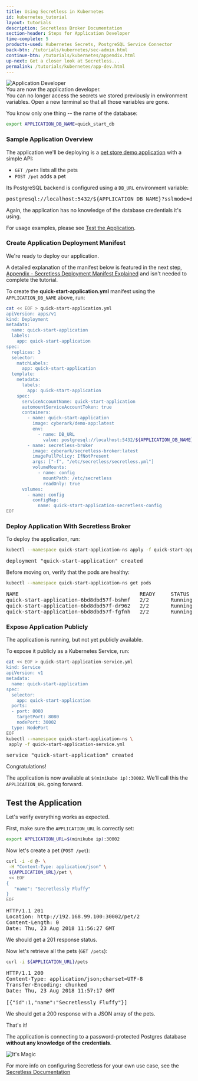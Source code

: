 ```yaml
---
title: Using Secretless in Kubernetes
id: kubernetes_tutorial
layout: tutorials
description: Secretless Broker Documentation
section-header: Steps for Application Developer
time-complete: 5
products-used: Kubernetes Secrets, PostgreSQL Service Connector
back-btn: /tutorials/kubernetes/sec-admin.html
continue-btn: /tutorials/kubernetes/appendix.html
up-next: Get a closer look at Secretless...
permalink: /tutorials/kubernetes/app-dev.html
---
```


<div class="change-role">
  <div class="character-icon"><img src="/img/application_developer.jpg" alt="Application Developer"/></div>
  <div class="content">
    <div class="change-announcement">
      You are now the application developer.  
    </div>
    <div class="message">
      You can no longer access the secrets we stored previously in environment
      variables.  Open a new terminal so that all those variables are gone.
    </div>
  </div>
</div>

You know only one thing -- the name of the database:

```bash
export APPLICATION_DB_NAME=quick_start_db
```

### Sample Application Overview

The application we'll be deploying is a [pet store demo
application](https://github.com/conjurdemos/pet-store-demo) with a simple API:

- `GET /pets` lists all the pets
- `POST /pet` adds a pet

Its PostgreSQL backend is configured using a `DB_URL` environment variable:

<pre>
postgresql://localhost:5432/${APPLICATION_DB_NAME}?sslmode=disable
</pre>

Again, the application has no knowledge of the database credentials it's using.

For usage examples, please see [Test the Application](#test-the-application).

### Create Application Deployment Manifest

We're ready to deploy our application.

A detailed explanation of the manifest below is featured in the next step, <a href="/tutorials/kubernetes/appendix.html">Appendix - Secretless
Deployment Manifest Explained</a> and isn't needed to complete the tutorial.

To create the **quick-start-application.yml** manifest using the
`APPLICATION_DB_NAME` above, run:

```bash
cat << EOF > quick-start-application.yml
apiVersion: apps/v1
kind: Deployment
metadata:
  name: quick-start-application
  labels:
    app: quick-start-application
spec:
  replicas: 3
  selector:
    matchLabels:
      app: quick-start-application
  template:
    metadata:
      labels:
        app: quick-start-application
    spec:
      serviceAccountName: quick-start-application
      automountServiceAccountToken: true
      containers:
        - name: quick-start-application
          image: cyberark/demo-app:latest
          env:
            - name: DB_URL
              value: postgresql://localhost:5432/${APPLICATION_DB_NAME}?sslmode=disable
        - name: secretless-broker
          image: cyberark/secretless-broker:latest
          imagePullPolicy: IfNotPresent
          args: ["-f", "/etc/secretless/secretless.yml"]
          volumeMounts:
            - name: config
              mountPath: /etc/secretless
              readOnly: true
      volumes:
        - name: config
          configMap:
            name: quick-start-application-secretless-config
EOF
```

### Deploy Application With Secretless Broker

To deploy the application, run:

```bash
kubectl --namespace quick-start-application-ns apply -f quick-start-application.yml
```
<pre>
deployment "quick-start-application" created
</pre>

Before moving on, verify that the pods are healthy:

```bash
kubectl --namespace quick-start-application-ns get pods
```
<pre>
NAME                                       READY     STATUS        RESTARTS   AGE
quick-start-application-6bd8dbd57f-bshmf   2/2       Running       0          22s
quick-start-application-6bd8dbd57f-dr962   2/2       Running       0          26s
quick-start-application-6bd8dbd57f-fgfnh   2/2       Running       0          30s
</pre>

### Expose Application Publicly

The application is running, but not yet publicly available.

To expose it publicly as a Kubernetes Service, run:

```bash
cat << EOF > quick-start-application-service.yml
kind: Service
apiVersion: v1
metadata:
  name: quick-start-application
spec:
  selector:
    app: quick-start-application
  ports:
  - port: 8080
    targetPort: 8080
    nodePort: 30002
  type: NodePort
EOF
kubectl --namespace quick-start-application-ns \
 apply -f quick-start-application-service.yml
```
<pre>
service "quick-start-application" created
</pre>

Congratulations!

The application is now available at `$(minikube ip):30002`.  We'll call
this the `APPLICATION_URL` going forward.

## Test the Application

Let's verify everything works as expected.

First, make sure the `APPLICATION_URL` is correctly set:

```bash
export APPLICATION_URL=$(minikube ip):30002
```

Now let's create a pet (`POST /pet`):

```bash
curl -i -d @- \
 -H "Content-Type: application/json" \
 ${APPLICATION_URL}/pet \
 << EOF
{
   "name": "Secretlessly Fluffy"
}
EOF
```
<pre>
HTTP/1.1 201
Location: http://192.168.99.100:30002/pet/2
Content-Length: 0
Date: Thu, 23 Aug 2018 11:56:27 GMT
</pre>

We should get a 201 response status.

Now let's retrieve all the pets (`GET /pets`):

```bash
curl -i ${APPLICATION_URL}/pets
```
<pre>
HTTP/1.1 200
Content-Type: application/json;charset=UTF-8
Transfer-Encoding: chunked
Date: Thu, 23 Aug 2018 11:57:17 GMT

[{"id":1,"name":"Secretlessly Fluffy"}]
</pre>

We should get a 200 response with a JSON array of the pets.

That's it!

<div class="the-big-finish">
  <p>
  The application is connecting to a password-protected Postgres database
  <b>without any knowledge of the credentials</b>.
  </p>

  <img src="/img/its_magic.jpg" class="k8s-img" alt="It's Magic"/>
</div>

For more info on configuring Secretless for your own use case, see the <a href="https://docs.secretless.io/Latest/en/Content/Overview/how_it_works.htm">Secretless Documentation</a>
